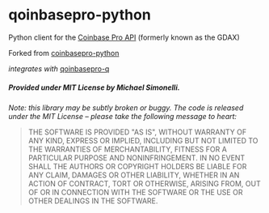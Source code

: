 # qoinbasepro-python
Python client for the [Coinbase Pro API](https://docs.pro.coinbase.com/) (formerly known as
the GDAX)

Forked from [coinbasepro-python](https://github.com/danpaquin/coinbasepro-python)

*integrates with* [qoinbasepro-q](https://github.com/michaelsimonelli/qoinbase-q)

##### Provided under MIT License by Michael Simonelli.
*Note: this library may be subtly broken or buggy. The code is released under
the MIT License – please take the following message to heart:*
> THE SOFTWARE IS PROVIDED "AS IS", WITHOUT WARRANTY OF ANY KIND, EXPRESS OR
IMPLIED, INCLUDING BUT NOT LIMITED TO THE WARRANTIES OF MERCHANTABILITY, FITNESS
FOR A PARTICULAR PURPOSE AND NONINFRINGEMENT. IN NO EVENT SHALL THE AUTHORS OR
COPYRIGHT HOLDERS BE LIABLE FOR ANY CLAIM, DAMAGES OR OTHER LIABILITY, WHETHER
IN AN ACTION OF CONTRACT, TORT OR OTHERWISE, ARISING FROM, OUT OF OR IN
CONNECTION WITH THE SOFTWARE OR THE USE OR OTHER DEALINGS IN THE SOFTWARE.

